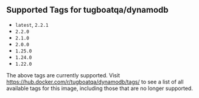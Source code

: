 ## Supported Tags for tugboatqa/dynamodb

* `latest`, `2.2.1`
* `2.2.0`
* `2.1.0`
* `2.0.0`
* `1.25.0`
* `1.24.0`
* `1.22.0`

The above tags are currently supported. Visit https://hub.docker.com/r/tugboatqa/dynamodb/tags/ to see a list of all available tags for this image, including those that are no longer supported.
